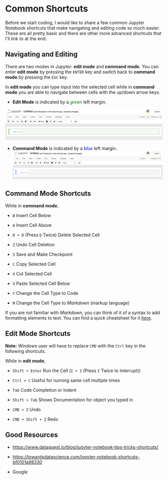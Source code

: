 # Common Shortcuts

Before we start coding, I would like to share a few common Jupyter Notebook shortcuts that make navigating and editing
code so much easier. These are all pretty basic and there are other more advanced shortcuts that I'll link to
at the end.

## Navigating and Editing

There are two modes in Jupyter: **edit mode** and **command mode**. You can enter **edit mode** by pressing the
`ENTER` key and switch back to **command mode** by pressing the `ESC` key.

In **edit mode** you can type input into the selected cell while in **command mode** you are able to navigate between
cells with the up/down arrow keys.

- **Edit Mode** is indicated by a <span style="color:green">*green*</span> left margin.

![Edit Mode](img/edit_mode.png)

- **Command Mode** is indicated by a <span style="color:blue">*blue*</span> left margin.
![Command Mode](img/command_mode.png)

## Command Mode Shortcuts

While in **command mode**,

- `B` Insert Cell Below

- `A` Insert Cell Above

- `D + D` (Press `D` Twice) Delete Selected Cell

- `Z` Undo Cell Deletion

- `S` Save and Make Checkpoint

- `C` Copy Selected Cell

- `X` Cut Selected Cell

- `V` Paste Selected Cell Below

- `Y` Change the Cell Type to Code

- `M` Change the Cell Type to *Markdown* (markup language)

If you are not familiar with *Markdown*, you can think of it of a syntax to add formatting elements to text.
You can find a quick cheatsheet for it [here](https://www.markdownguide.org/cheat-sheet/).

## Edit Mode Shortcuts

**Note:** Windows user will have to replace `CMD` with the `Ctrl` key in the following shortcuts.

While in **edit mode**,

- `Shift + Enter` Run the Cell (`I + I` (Press `I` Twice to Interrupt))

- `Ctrl + C` Useful for running same cell multiple times

- `Tab` Code Completion or Indent

- `Shift + Tab` Shows Documentation for object you typed in

- `CMD + Z` Undo

- `CMD + Shift + Z` Redo


## Good Resources

- https://www.dataquest.io/blog/jupyter-notebook-tips-tricks-shortcuts/

- https://towardsdatascience.com/jypyter-notebook-shortcuts-bf0101a98330

- Google